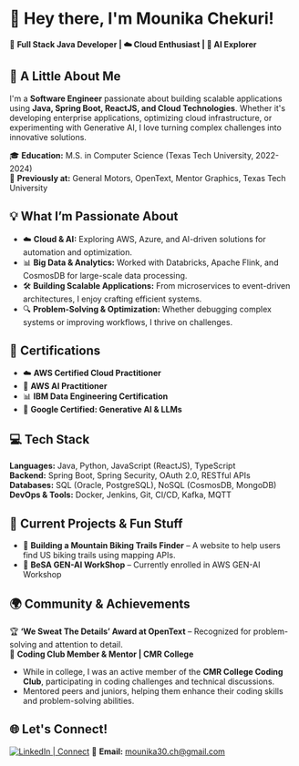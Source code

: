 # 👋 Hey there, I'm Mounika Chekuri!  
🚀 **Full Stack Java Developer | ☁️ Cloud Enthusiast | 🤖 AI Explorer**  

## 🌟 A Little About Me  
I'm a **Software Engineer** passionate about building scalable applications using **Java, Spring Boot, ReactJS, and Cloud Technologies**. Whether it's developing enterprise applications, optimizing cloud infrastructure, or experimenting with Generative AI, I love turning complex challenges into innovative solutions.  

🎓 **Education:** M.S. in Computer Science (Texas Tech University, 2022-2024)  
💼 **Previously at:** General Motors, OpenText, Mentor Graphics, Texas Tech University  

## 💡 What I’m Passionate About  
- ☁️ **Cloud & AI:** Exploring AWS, Azure, and AI-driven solutions for automation and optimization.  
- 📊 **Big Data & Analytics:** Worked with Databricks, Apache Flink, and CosmosDB for large-scale data processing.  
- 🛠 **Building Scalable Applications:** From microservices to event-driven architectures, I enjoy crafting efficient systems.  
- 🔍 **Problem-Solving & Optimization:** Whether debugging complex systems or improving workflows, I thrive on challenges.  

## 📜 Certifications  
- ☁️ **AWS Certified Cloud Practitioner**  
- 🤖 **AWS AI Practitioner**  
- 📊 **IBM Data Engineering Certification**  
- 🧠 **Google Certified: Generative AI & LLMs**  

## 💻 Tech Stack  
**Languages:** Java, Python, JavaScript (ReactJS), TypeScript  
**Backend:** Spring Boot, Spring Security, OAuth 2.0, RESTful APIs  
**Databases:** SQL (Oracle, PostgreSQL), NoSQL (CosmosDB, MongoDB)  
**DevOps & Tools:** Docker, Jenkins, Git, CI/CD, Kafka, MQTT  

## 🌱 Current Projects & Fun Stuff  
- 🚴 **Building a Mountain Biking Trails Finder** – A website to help users find US biking trails using mapping APIs.  
- 🤖 **BeSA GEN-AI WorkShop** – Currently enrolled in AWS GEN-AI Workshop 

## 🌍 Community & Achievements  
🏆 **‘We Sweat The Details’ Award at OpenText** – Recognized for problem-solving and attention to detail.  
📢 **Coding Club Member & Mentor | CMR College**  
- While in college, I was an active member of the **CMR College Coding Club**, participating in coding challenges and technical discussions.  
- Mentored peers and juniors, helping them enhance their coding skills and problem-solving abilities.  

## 🌐 Let's Connect!  
 [![LinkedIn | Connect](https://img.shields.io/badge/LinkedIn-Connect-blue?style=for-the-badge&logo=linkedin)](https://www.linkedin.com/in/mounikachekuri)
📧 **Email:** mounika30.ch@gmail.com 

